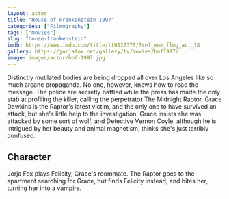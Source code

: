 ```yaml
---
layout: actor
title: "House of Frankenstein 1997"
categories: ["Filmography"]
tags: ["movies"]
slug: "house-frankenstein"
imdb: https://www.imdb.com/title/tt0127378/?ref_=nm_flmg_act_18
gallery: https://jorjafox.net/gallery/tv/movies/hof1997/
image: images/actor/hof-1997.jpg
---
```


Distinctly mutilated bodies are being dropped all over Los Angeles like so much arcane propaganda. No one, however, knows how to read the message. The police are secretly baffled while the press has made the only stab at profiling the killer, calling the perpetrator The Midnight Raptor. Grace Dawkins is the Raptor's latest victim, and the only one to have survived an attack, but she's little help to the investigation. Grace insists she was attacked by some sort of wolf, and Detective Vernon Coyle, although he is intrigued by her beauty and animal magnetism, thinks she's just terribly confused.

## Character

Jorja Fox plays Felicity, Grace's roommate. The Raptor goes to the apartment searching for Grace, but finds Felicity instead, and bites her, turning her into a vampire.
